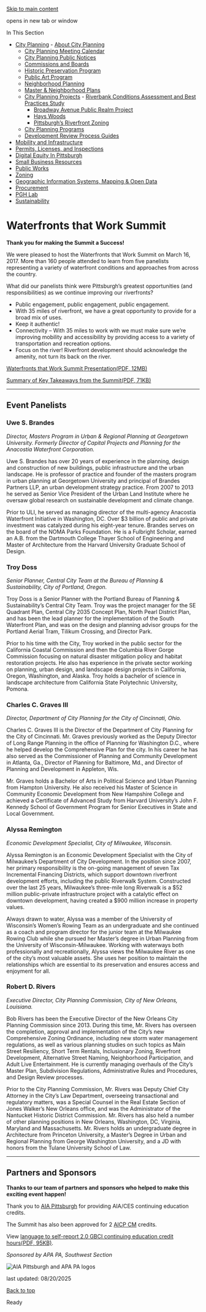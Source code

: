 [Skip to main content](https://www.pittsburghpa.gov/Business-Development/City-Planning/Projects/Pittsburgh%E2%80%99s-Riverfront-Zoning/Waterfronts-that-Work-Summit#main-content)

opens in new tab or window

In This Section

- [City Planning](https://www.pittsburghpa.gov/Business-Development/City-Planning)  - [About City Planning](https://www.pittsburghpa.gov/Business-Development/City-Planning/About-DCP)
  - [City Planning Meeting Calendar](https://www.pittsburghpa.gov/Business-Development/City-Planning/City-Planning-Meetings)
  - [City Planning Public Notices](https://www.pittsburghpa.gov/Business-Development/City-Planning/Public-Notices)
  - [Commissions and Boards](https://www.pittsburghpa.gov/Business-Development/City-Planning/Commissions-and-Boards)
  - [Historic Preservation Program](https://www.pittsburghpa.gov/Business-Development/City-Planning/Historic-Preservation-Program)
  - [Public Art Program](https://www.pittsburghpa.gov/Business-Development/City-Planning/Public-Art)
  - [Neighborhood Planning](https://www.pittsburghpa.gov/Business-Development/City-Planning/Neighborhood-Planning)
  - [Master & Neighborhood Plans](https://www.pittsburghpa.gov/Business-Development/City-Planning/Master-Neighborhood-Plans)
  - [City Planning Projects](https://www.pittsburghpa.gov/Business-Development/City-Planning/Projects)    - [Riverbank Conditions Assessment and Best Practices Study](https://www.pittsburghpa.gov/Business-Development/City-Planning/Projects/Riverbank-Conditions-Assessment-and-Best-Practices-Study)
    - [Broadway Avenue Public Realm Project](https://www.pittsburghpa.gov/Business-Development/City-Planning/Projects/Broadway-Avenue-Public-Realm-Project)
    - [Hays Woods](https://www.pittsburghpa.gov/Business-Development/City-Planning/Projects/Hays-Woods)
    - [Pittsburgh’s Riverfront Zoning](https://www.pittsburghpa.gov/Business-Development/City-Planning/Projects/Pittsburgh%E2%80%99s-Riverfront-Zoning)
  - [City Planning Programs](https://www.pittsburghpa.gov/Business-Development/City-Planning/Planning-Programs)
  - [Development Review Process Guides](https://www.pittsburghpa.gov/Business-Development/City-Planning/Process-Guides)
- [Mobility and Infrastructure](https://www.pittsburghpa.gov/Business-Development/Mobility-and-Infrastructure)
- [Permits, Licenses, and Inspections](https://www.pittsburghpa.gov/Business-Development/Permits-Licenses-and-Inspections)
- [Digital Equity In Pittsburgh](https://www.pittsburghpa.gov/Business-Development/Digital-Equity-In-Pittsburgh)
- [Small Business Resources](https://www.pittsburghpa.gov/Business-Development/Small-Business-Resources)
- [Public Works](https://www.pittsburghpa.gov/Business-Development/Public-Works)
- [Zoning](https://www.pittsburghpa.gov/Business-Development/Zoning)
- [Geographic Information Systems, Mapping & Open Data](https://www.pittsburghpa.gov/Business-Development/Geographic-Information-Systems-Mapping-Open-Data)
- [Procurement](https://www.pittsburghpa.gov/Business-Development/Procurement)
- [PGH Lab](https://www.pittsburghpa.gov/Business-Development/PGH-Lab)
- [Sustainability](https://www.pittsburghpa.gov/Business-Development/Sustainability)

# Waterfronts that Work Summit

**Thank you for making the Summit a Success!**

We were pleased to host the Waterfronts that Work Summit on March 16, 2017. More than 160 people attended to learn from five panelists representing a variety of waterfront conditions and approaches from across the country.

What did our panelists think were Pittsburgh’s greatest opportunities (and responsibilities) as we continue improving our riverfronts?

- Public engagement, public engagement, public engagement.
- With 35 miles of riverfront, we have a great opportunity to provide for a broad mix of uses.
- Keep it authentic!
- Connectivity – With 35 miles to work with we must make sure we’re improving mobility and accessibility by providing access to a variety of transportation and recreation options.
- Focus on the river! Riverfront development should acknowledge the amenity, not turn its back on the river.

[Waterfronts that Work Summit Presentation(PDF, 12MB)](https://www.pittsburghpa.gov/files/assets/city/v/1/dcp/documents/wtw_master-presentation.pdf)

[Summary of Key Takeaways from the Summit(PDF, 71KB)](https://www.pittsburghpa.gov/files/assets/city/v/1/dcp/documents/summit-takeaways.pdf)

* * *

## Event Panelists

### Uwe S. Brandes

_Director, Masters Program in Urban & Regional Planning at Georgetown University. Formerly Director of Capital Projects and Planning for the Anacostia Waterfront Corporation._

Uwe S. Brandes has over 20 years of experience in the planning, design and construction of new buildings, public infrastructure and the urban landscape. He is professor of practice and founder of the masters program in urban planning at Georgetown University and principal of Brandes Partners LLP, an urban development strategy practice. From 2007 to 2013 he served as Senior Vice President of the Urban Land Institute where he oversaw global research on sustainable development and climate change.

Prior to ULI, he served as managing director of the multi-agency Anacostia Waterfront Initiative in Washington, DC. Over $3 billion of public and private investment was catalyzed during his eight-year tenure. Brandes serves on the board of the NOMA Parks Foundation. He is a Fulbright Scholar, earned an A.B. from the Dartmouth College Thayer School of Engineering and Master of Architecture from the Harvard University Graduate School of Design.

### Troy Doss

_Senior Planner, Central City Team at the Bureau of Planning & Sustainability, City of Portland, Oregon._

Troy Doss is a Senior Planner with the Portland Bureau of Planning & Sustainability’s Central City Team. Troy was the project manager for the SE Quadrant Plan, Central City 2035 Concept Plan, North Pearl District Plan, and has been the lead planner for the implementation of the South Waterfront Plan, and was on the design and planning advisor groups for the Portland Aerial Tram, Tilikum Crossing, and Director Park.

Prior to his time with the City, Troy worked in the public sector for the California Coastal Commission and then the Columbia River Gorge Commission focusing on natural disaster mitigation policy and habitat restoration projects. He also has experience in the private sector working on planning, urban design, and landscape design projects in California, Oregon, Washington, and Alaska. Troy holds a bachelor of science in landscape architecture from California State Polytechnic University, Pomona.

### Charles C. Graves III

_Director, Department of City Planning for the City of Cincinnati, Ohio._

Charles C. Graves III is the Director of the Department of City Planning for the City of Cincinnati. Mr. Graves previously worked as the Deputy Director of Long Range Planning in the office of Planning for Washington D.C., where he helped develop the Comprehensive Plan for the city. In his career he has also served as the Commissioner of Planning and Community Development in Atlanta, Ga., Director of Planning for Baltimore, Md., and Director of Planning and Development in Appleton, Wis.

Mr. Graves holds a Bachelor of Arts in Political Science and Urban Planning from Hampton University. He also received his Master of Science in Community Economic Development from New Hampshire College and achieved a Certificate of Advanced Study from Harvard University’s John F. Kennedy School of Government Program for Senior Executives in State and Local Government.

### Alyssa Remington

_Economic Development Specialist, City of Milwaukee, Wisconsin._

Alyssa Remington is an Economic Development Specialist with the City of Milwaukee’s Department of City Development. In the position since 2007, her primary responsibility is the on-going management of seven Tax Incremental Financing Districts, which support downtown riverfront development efforts, including the public Riverwalk System. Constructed over the last 25 years, Milwaukee’s three-mile long Riverwalk is a $52 million public-private infrastructure project with a catalytic effect on downtown development, having created a $900 million increase in property values.

Always drawn to water, Alyssa was a member of the University of Wisconsin’s Women’s Rowing Team as an undergraduate and she continued as a coach and program director for the junior team at the Milwaukee Rowing Club while she pursued her Master’s degree in Urban Planning from the University of Wisconsin-Milwaukee. Working with waterways both professionally and recreationally, Alyssa views the Milwaukee River as one of the city’s most valuable assets. She uses her position to maintain the relationships which are essential to its preservation and ensures access and enjoyment for all.

### Robert D. Rivers

_Executive Director, City Planning Commission, City of New Orleans, Louisiana._

Bob Rivers has been the Executive Director of the New Orleans City Planning Commission since 2013. During this time, Mr. Rivers has overseen the completion, approval and implementation of the City’s new Comprehensive Zoning Ordinance, including new storm water management regulations, as well as various planning studies on such topics as Main Street Resiliency, Short Term Rentals, Inclusionary Zoning, Riverfront Development, Alternative Street Naming, Neighborhood Participation, and Adult Live Entertainment. He is currently managing overhauls of the City’s Master Plan, Subdivision Regulations, Administrative Rules and Procedures, and Design Review processes.

Prior to the City Planning Commission, Mr. Rivers was Deputy Chief City Attorney in the City’s Law Department, overseeing transactional and regulatory matters, was a Special Counsel in the Real Estate Section of Jones Walker’s New Orleans office, and was the Administrator of the Nantucket Historic District Commission. Mr. Rivers has also held a number of other planning positions in New Orleans, Washington, DC, Virginia, Maryland and Massachusetts. Mr. Rivers holds an undergraduate degree in Architecture from Princeton University, a Master’s Degree in Urban and Regional Planning from George Washington University, and a JD with honors from the Tulane University School of Law.

* * *

## Partners and Sponsors

**Thanks to our team of partners and sponsors who helped to make this exciting event happen!**

Thank you to [AIA Pittsburgh](https://aiapgh.org/) for providing AIA/CES continuing education credits.

The Summit has also been approved for 2 [AICP CM](https://www.planning.org/cm/) credits.

View [language to self-report 2.0 GBCI continuing education credit hours(PDF, 95KB)](https://www.pittsburghpa.gov/files/assets/city/v/1/dcp/documents/gbci-ceus-wtws.pdf).

_Sponsored by APA PA, Southwest Section_

![AIA Pittsburgh and APA PA logos](https://www.pittsburghpa.gov/files/assets/city/v/1/dcp/images/12386_logos-riverfront-zoning.png)

last updated: 08/20/2025

[Back to top](https://www.pittsburghpa.gov/Business-Development/City-Planning/Projects/Pittsburgh%E2%80%99s-Riverfront-Zoning/Waterfronts-that-Work-Summit#body-top)

Ready
